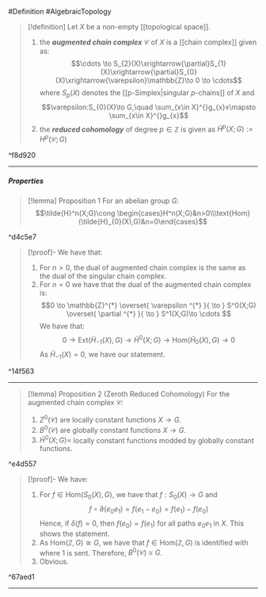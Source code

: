 #Definition #AlgebraicTopology 

> [!definition]
> Let $X$ be a non-empty [[topological space]].
> 1. the ***augmented chain complex*** $\mathcal{C}$ of $X$ is a [[chain complex]] given as: $$\cdots \to S_{2}(X)\xrightarrow{\partial}S_{1}(X)\xrightarrow{\partial}S_{0}(X)\xrightarrow{\varepsilon}\mathbb{Z}\to 0 \to \cdots$$where $S_{p}(X)$ denotes the [[p-Simplex|singular $p$-chains]] of $X$ and $$\varepsilon:S_{0}(X)\to G,\quad \sum_{x\in X}^{}g_{x}x\mapsto \sum_{x\in X}^{}g_{x}$$
> 2. the ***reduced cohomology*** of degree $p\in \mathbb{Z}$ is given as $\tilde{H}^p(X;G):=H^p(\mathcal{C};G)$

^f8d920

---
##### Properties
> [!lemma] Proposition 1
> For an abelian group $G$:
> $$\tilde{H}^n(X;G)\cong \begin{cases}H^n(X;G)&n>0\\\text{Hom}(\tilde{H}_{0}(X),G)&n=0\end{cases}$$

^d4c5e7

> [!proof]-
> We have that:
> 1. For $n>0$, the dual of augmented chain complex is the same as the dual of the singular chain complex. 
> 2. For $n=0$ we have that the dual of the augmented chain complex is: $$0 \to \mathbb{Z}^{*} \overset{ \varepsilon ^{*} }{ \to } S^0(X;G) \overset{ \partial ^{*} }{ \to } S^1(X;G)\to \cdots $$We have that: $$0\to \text{Ext}(\tilde{H}_{-1}(X),G)\to \tilde{H}^0(X;G)\to \text{Hom}(\tilde{H}_{0}(X),G)\to 0$$As $\tilde{H}_{-1}(X)=0$, we have our statement.

^14f563

---
> [!lemma] Proposition 2 (Zeroth Reduced Cohomology)
> For the augmented chain complex $\mathcal{C}$:
> 1. $Z^0(\mathcal{C})$ are locally constant functions $X\to G$.
> 2. $B^0(\mathcal{C})$ are globally constant functions $X\to G$.
> 3. $\tilde{H}^0(X;G)=$ locally constant functions modded by globally constant functions.

^e4d557

> [!proof]-
> We have:
> 1.  For $f\in \text{Hom}(S_{0}(X),G)$, we have that $f:S_{0}(X)\to G$ and $$f\circ \partial(e_{0}e_{1})=f(e_{1}-e_{0})=f(e_{1})-f(e_{0})$$Hence, if $\delta(f)=0$, then $f(e_{0})=f(e_{1})$ for all paths $e_{0}e_{1}$ in $X$. This shows the statement.
> 2. As $\text{Hom}(\mathbb{Z} , G)\cong G$, we have that $f\in \text{Hom}(\mathbb{Z}, G)$ is identified with where $1$ is sent. Therefore, $B^0(\mathcal{C})\cong G$.
> 3. Obvious.

^67aed1

---
